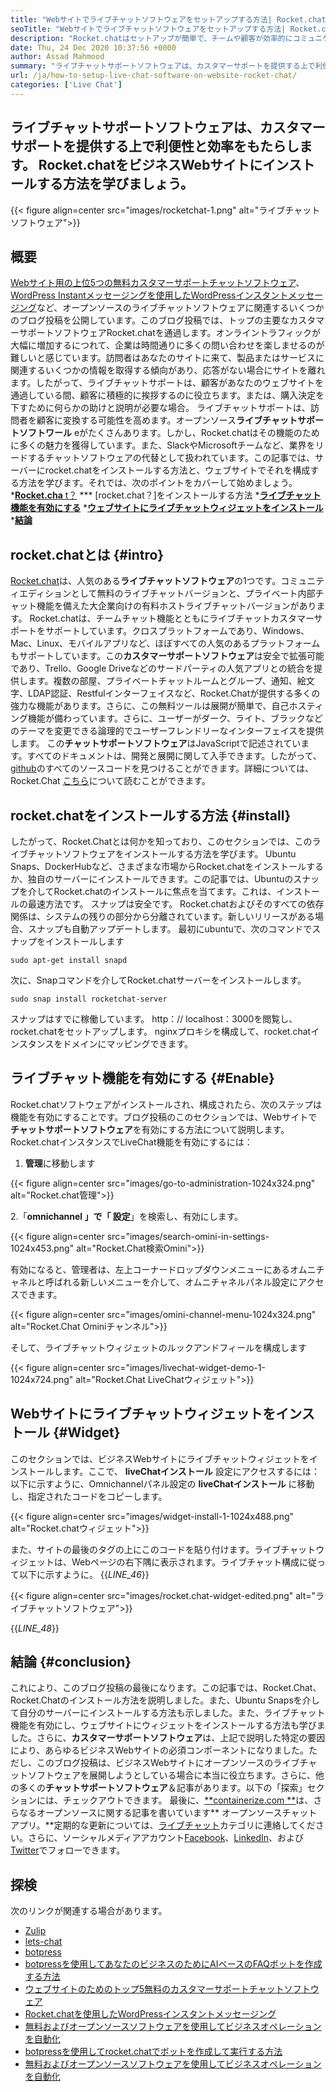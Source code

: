 ```yaml
---
title: "Webサイトでライブチャットソフトウェアをセットアップする方法| Rocket.chat" 
seoTitle: "Webサイトでライブチャットソフトウェアをセットアップする方法| Rocket.chat" 
description: "Rocket.chatはセットアップが簡単で、チームや顧客が効率的にコミュニケーションをとるのに役立ちます。このライブチャットソフトウェアは、オープンソース、クロスプラットフォーム、自己ホストです。" 
date: Thu, 24 Dec 2020 10:37:56 +0000
author: Assad Mahmood
summary: "ライブチャットサポートソフトウェアは、カスタマーサポートを提供する上で利便性と効率をもたらします。 Rocket.chatをビジネスウェブサイトにインストールする方法を学びましょう。" 
url: /ja/how-to-setup-live-chat-software-on-website-rocket-chat/
categories: ['Live Chat']
---
```


## ライブチャットサポートソフトウェアは、カスタマーサポートを提供する上で利便性と効率をもたらします。 Rocket.chatをビジネスWebサイトにインストールする方法を学びましょう。

{{< figure align=center src="images/rocketchat-1.png" alt="ライブチャットソフトウェア">}}


## 概要
[Webサイト用の上位5つの無料カスタマーサポートチャットソフトウェア][1]、[WordPress Instantメッセージングを使用したWordPressインスタントメッセージング][2]など、オープンソースのライブチャットソフトウェアに関連するいくつかのブログ投稿を公開しています。このブログ投稿では、トップの主要なカスタマーサポートソフトウェアRocket.chatを通過します。オンライントラフィックが大幅に増加するにつれて、企業は時間通りに多くの問い合わせを楽しませるのが難しいと感じています。訪問者はあなたのサイトに来て、製品またはサービスに関連するいくつかの情報を取得する傾向があり、応答がない場合にサイトを離れます。したがって、ライブチャットサポートは、顧客があなたのウェブサイトを通過している間、顧客に積極的に挨拶するのに役立ちます。または、購入決定を下すために何らかの助けと説明が必要な場合。
ライブチャットサポートは、訪問者を顧客に変換する可能性を高めます。オープンソース**ライブチャットサポートソフトワール** eがたくさんあります。しかし、Rocket.chatはその機能のために多くの魅力を獲得しています。また、SlackやMicrosoftチームなど、業界をリードするチャットソフトウェアの代替として扱われています。この記事では、サーバーにrocket.chatをインストールする方法と、ウェブサイトでそれを構成する方法を学びます。それでは、次のポイントをカバーして始めましょう。
  *[**Rocket.cha**  t？][3]
  *** [rocket.chat？]をインストールする方法
  ***[ライブチャット機能を有効にする][5]** 
  ***[ウェブサイトにライブチャットウィジェットをインストール][6]** 
  ***[結論][7]** 

## rocket.chatとは {#intro}
[Rocket.chat][8]は、人気のある**ライブチャットソフトウェア**の1つです。コミュニティエディションとして無料のライブチャットバージョンと、プライベート内部チャット機能を備えた大企業向けの有料ホストライブチャットバージョンがあります。 Rocket.chatは、チームチャット機能とともにライブチャットカスタマーサポートをサポートしています。クロスプラットフォームであり、Windows、Mac、Linux、モバイルアプリなど、ほぼすべての人気のあるプラットフォームもサポートしています。この**カスタマーサポートソフトウェア**は安全で拡張可能であり、Trello、Google Driveなどのサードパーティの人気アプリとの統合を提供します。複数の部屋、プライベートチャットルームとグループ、通知、絵文字、LDAP認証、Restfulインターフェイスなど、Rocket.Chatが提供する多くの強力な機能があります。さらに、この無料ツールは展開が簡単で、自己ホスティング機能が備わっています。さらに、ユーザーがダーク、ライト、ブラックなどのテーマを変更できる論理的でユーザーフレンドリーなインターフェイスを提供します。
この**チャットサポートソフトウェア**はJavaScriptで記述されています。すべてのドキュメントは、開発と展開に関して入手できます。したがって、[github][9]のすべてのソースコードを見つけることができます。詳細については、Rocket.Chat [こちら][10]について読むことができます。

## rocket.chatをインストールする方法 {#install}
したがって、Rocket.Chatとは何かを知っており、このセクションでは、このライブチャットソフトウェアをインストールする方法を学びます。 Ubuntu Snaps、DockerHubなど、さまざまな市場からRocket.chatをインストールするか、独自のサーバーにインストールできます。この記事では、Ubuntuのスナップを介してRocket.chatのインストールに焦点を当てます。これは、インストールの最速方法です。
スナップは安全です。 Rocket.chatおよびそのすべての依存関係は、システムの残りの部分から分離されています。新しいリリースがある場合、スナップも自動アップデートします。
最初にubuntuで、次のコマンドでスナップをインストールします
```
sudo apt-get install snapd
```
次に、Snapコマンドを介してRocket.chatサーバーをインストールします。
```
sudo snap install rocketchat-server
```
スナップはすでに稼働しています。 http：// localhost：3000を閲覧し、rocket.chatをセットアップします。 nginxプロキシを構成して、rocket.chatインスタンスをドメインにマッピングできます。

## ライブチャット機能を有効にする {#Enable}
Rocket.chatソフトウェアがインストールされ、構成されたら、次のステップは機能を有効にすることです。ブログ投稿のこのセクションでは、Webサイトで**チャットサポートソフトウェア**を有効にする方法について説明します。 Rocket.chatインスタンスでLiveChat機能を有効にするには：
1. **管理**に移動します

{{< figure align=center src="images/go-to-administration-1024x324.png" alt="Rocket.chat管理">}}

2.「**omnichannel **」で「** 設定**」を検索し、有効にします。

{{< figure align=center src="images/search-omini-in-settings-1024x453.png" alt="Rocket.Chat検索Omini">}}

有効になると、管理者は、左上コーナードロップダウンメニューにあるオムニチャネルと呼ばれる新しいメニューを介して、オムニチャネルパネル設定にアクセスできます。

{{< figure align=center src="images/omini-channel-menu-1024x324.png" alt="Rocket.Chat Ominiチャンネル">}}

そして、ライブチャットウィジェットのルックアンドフィールを構成します

{{< figure align=center src="images/livechat-widget-demo-1-1024x724.png" alt="Rocket.Chat LiveChatウィジェット">}}


##  **Webサイトにライブチャットウィジェットをインストール** {#Widget}
このセクションでは、ビジネスWebサイトにライブチャットウィジェットをインストールします。ここで、 **liveChatインストール** 設定にアクセスするには：
以下に示すように、Omnichannelパネル設定の **liveChatインストール** に移動し、指定されたコードをコピーします。

{{< figure align=center src="images/widget-install-1-1024x488.png" alt="Rocket.chatウィジェット">}}

また、サイトの最後のタグの上にこのコードを貼り付けます。ライブチャットウィジェットは、Webページの右下隅に表示されます。ライブチャット構成に従って以下に示すように。
{{_LINE_46_}}

{{< figure align=center src="images/rocket.chat-widget-edited.png" alt="ライブチャットソフトウェア">}}

{{_LINE_48_}}

## 結論 {#conclusion}
これにより、このブログ投稿の最後になります。この記事では、Rocket.Chat、Rocket.Chatのインストール方法を説明しました。また、Ubuntu Snapsを介して自分のサーバーにインストールする方法も示しました。また、ライブチャット機能を有効にし、ウェブサイトにウィジェットをインストールする方法も学びました。さらに、**カスタマーサポートソフトウェア**は、上記で説明した特定の要因により、あらゆるビジネスWebサイトの必須コンポーネントになりました。ただし、このブログ投稿は、ビジネスWebサイトにオープンソースのライブチャットソフトウェアを展開しようとしている場合に本当に役立ちます。さらに、他の多くの**チャットサポートソフトウェア**＆記事があります。以下の「探索」セクションには、チェックアウトできます。
最後に、[**containerize.com **][11]は、さらなるオープンソースに関する記事を書いています** オープンソースチャットアプリ。**定期的な更新については、[ライブチャット][12]カテゴリに連絡してください。さらに、ソーシャルメディアアカウント[Facebook][13]、[LinkedIn][14]、および[Twitter][15]でフォローできます。

## 探検
次のリンクが関連する場合があります。
  * [Zulip][16]
  * [lets-chat][17]
  * [botpress][18]
  * [botpressを使用してあなたのビジネスのためにAIベースのFAQボットを作成する方法][19]
  * [ウェブサイトのためのトップ5無料のカスタマーサポートチャットソフトウェア][1]
  * [Rocket.chatを使用したWordPressインスタントメッセージング][2]
  * [無料およびオープンソースソフトウェアを使用してビジネスオペレーションを自動化][20]
  * [botpressを使用してrocket.chatでボットを作成して実行する方法][21]
  * [無料およびオープンソースソフトウェアを使用してビジネスオペレーションを自動化][20]

  
[1]: https://blog.containerize.com/live-chat/top-5-free-customer-support-chat-software-for-website/
[2]: https://blog.containerize.com/blogging/instantly-communicate-with-customers-using-wordpress-and-rocket-chat/
[3]: #intro
[4]: #install
[5]: #enable
[6]: #widget
[7]: #conclusion
[8]: https://products.containerize.com/live-chat/rocketchat/
[9]: https://github.com/RocketChat/Rocket.Chat
[10]: https://products.containerize.com/live-chat/rocketchat
[11]: https://www.containerize.com/
[12]: https://products.containerize.com/live-chat/
[13]: https://web.facebook.com/containerize
[14]: https://www.linkedin.com/company/containerize/
[15]: https://twitter.com/containerize_co
[16]: https://products.containerize.com/live-chat/zulip/
[17]: https://products.containerize.com/live-chat/lets-chat/
[18]: https://products.containerize.com/live-chat/botpress/
[19]: https://blog.containerize.com/live-chat/how-to-create-an-ai-based-faq-bot-for-your-business-using-botpress/
[20]: https://blog.containerize.com/blogging/automate-business-operations-using-open-source-software/
[21]: https://blog.containerize.com/live-chat/how-to-create-and-run-a-bot-in-rocket-chat-using-botpress/
